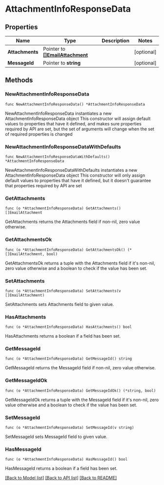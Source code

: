 # AttachmentInfoResponseData

## Properties

Name | Type | Description | Notes
------------ | ------------- | ------------- | -------------
**Attachments** | Pointer to [**[]EmailAttachment**](EmailAttachment.md) |  | [optional] 
**MessageId** | Pointer to **string** |  | [optional] 

## Methods

### NewAttachmentInfoResponseData

`func NewAttachmentInfoResponseData() *AttachmentInfoResponseData`

NewAttachmentInfoResponseData instantiates a new AttachmentInfoResponseData object
This constructor will assign default values to properties that have it defined,
and makes sure properties required by API are set, but the set of arguments
will change when the set of required properties is changed

### NewAttachmentInfoResponseDataWithDefaults

`func NewAttachmentInfoResponseDataWithDefaults() *AttachmentInfoResponseData`

NewAttachmentInfoResponseDataWithDefaults instantiates a new AttachmentInfoResponseData object
This constructor will only assign default values to properties that have it defined,
but it doesn't guarantee that properties required by API are set

### GetAttachments

`func (o *AttachmentInfoResponseData) GetAttachments() []EmailAttachment`

GetAttachments returns the Attachments field if non-nil, zero value otherwise.

### GetAttachmentsOk

`func (o *AttachmentInfoResponseData) GetAttachmentsOk() (*[]EmailAttachment, bool)`

GetAttachmentsOk returns a tuple with the Attachments field if it's non-nil, zero value otherwise
and a boolean to check if the value has been set.

### SetAttachments

`func (o *AttachmentInfoResponseData) SetAttachments(v []EmailAttachment)`

SetAttachments sets Attachments field to given value.

### HasAttachments

`func (o *AttachmentInfoResponseData) HasAttachments() bool`

HasAttachments returns a boolean if a field has been set.

### GetMessageId

`func (o *AttachmentInfoResponseData) GetMessageId() string`

GetMessageId returns the MessageId field if non-nil, zero value otherwise.

### GetMessageIdOk

`func (o *AttachmentInfoResponseData) GetMessageIdOk() (*string, bool)`

GetMessageIdOk returns a tuple with the MessageId field if it's non-nil, zero value otherwise
and a boolean to check if the value has been set.

### SetMessageId

`func (o *AttachmentInfoResponseData) SetMessageId(v string)`

SetMessageId sets MessageId field to given value.

### HasMessageId

`func (o *AttachmentInfoResponseData) HasMessageId() bool`

HasMessageId returns a boolean if a field has been set.


[[Back to Model list]](../README.md#documentation-for-models) [[Back to API list]](../README.md#documentation-for-api-endpoints) [[Back to README]](../README.md)


